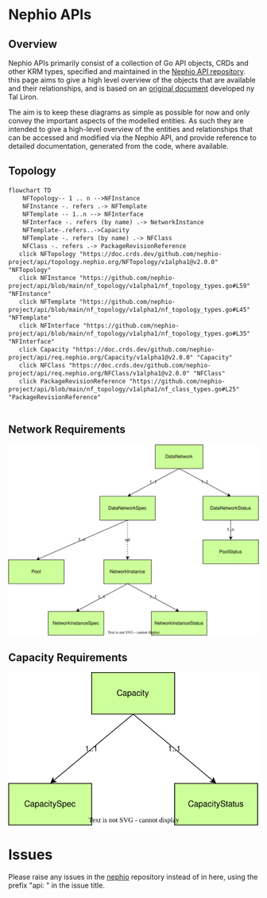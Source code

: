 # Nephio APIs

## Overview

Nephio APIs primarily consist of a collection of Go API objects, CRDs and other KRM types,
specified and maintained in the [Nephio API repository](https://github.com/nephio-project/api).
this page aims to give a high level overview of the objects that are available and their
relationships, and is based on an
[original document](https://docs.google.com/document/d/1-5nlpY4FbuhWtdKTvIqPOv4bWmA6zx6TdHoEfk9Jc_Q/edit)
developed ny Tal Liron.

The aim is to keep these diagrams as simple as possible for now and only convey the important aspects of the modelled entities. As such they are intended to give a high-level overview of the entities and relationships that can be accessed and modified via the Nephio API, and provide reference to detailed documentation, generated from the code, where available.


## Topology

```mermaid
flowchart TD
    NFTopology-- 1 .. n -->NFInstance
    NFInstance -. refers .-> NFTemplate
    NFTemplate -- 1..n --> NFInterface
    NFInterface -. refers (by name) .-> NetworkInstance
    NFTemplate-.refers..->Capacity
    NFTemplate -. refers (by name) .-> NFClass
    NFClass -. refers .-> PackageRevisionReference
   click NFTopology "https://doc.crds.dev/github.com/nephio-project/api/topology.nephio.org/NFTopology/v1alpha1@v2.0.0" "NFTopology"
   click NFInstance "https://github.com/nephio-project/api/blob/main/nf_topology/v1alpha1/nf_topology_types.go#L59" "NFInstance"
   click NFTemplate "https://github.com/nephio-project/api/blob/main/nf_topology/v1alpha1/nf_topology_types.go#L45" "NFTemplate"
   click NFInterface "https://github.com/nephio-project/api/blob/main/nf_topology/v1alpha1/nf_topology_types.go#L35" "NFInterface"
   click Capacity "https://doc.crds.dev/github.com/nephio-project/api/req.nephio.org/Capacity/v1alpha1@v2.0.0" "Capacity"
   click NFClass "https://doc.crds.dev/github.com/nephio-project/api/req.nephio.org/NFClass/v1alpha1@v2.0.0" "NFClass"
   click PackageRevisionReference "https://github.com/nephio-project/api/blob/main/nf_topology/v1alpha1/nf_class_types.go#L25" "PackageRevisionReference"
   
```

## Network Requirements

![Network Requirements](diagrams/requirements.svg)

## Capacity Requirements

![Capacity Requirements](diagrams/capacity-requirements.svg)

# Issues
Please raise any issues in the [nephio](https://github.com/nephio-project/nephio) repository
instead of in here, using the prefix "api: " in the issue title.
